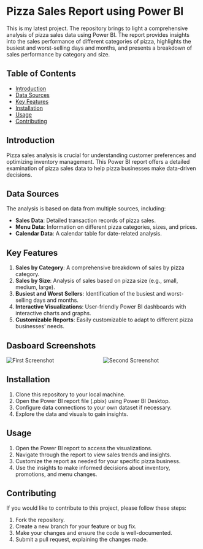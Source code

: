 # Pizza Sales Report using Power BI

This is my latest project. The repository brings to light a comprehensive analysis of pizza sales data using Power BI. The report provides insights into the sales performance of different categories of pizza, highlights the busiest and worst-selling days and months, and presents a breakdown of sales performance by category and size.

## Table of Contents

- [Introduction](#introduction)
- [Data Sources](#data-sources)
- [Key Features](#key-features)
- [Installation](#installation)
- [Usage](#usage)
- [Contributing](#contributing)

## Introduction

Pizza sales analysis is crucial for understanding customer preferences and optimizing inventory management. This Power BI report offers a detailed examination of pizza sales data to help pizza businesses make data-driven decisions.

## Data Sources

The analysis is based on data from multiple sources, including:

- **Sales Data**: Detailed transaction records of pizza sales.
- **Menu Data**: Information on different pizza categories, sizes, and prices.
- **Calendar Data**: A calendar table for date-related analysis.

## Key Features

1. **Sales by Category**: A comprehensive breakdown of sales by pizza category.
2. **Sales by Size**: Analysis of sales based on pizza size (e.g., small, medium, large).
3. **Busiest and Worst Sellers**: Identification of the busiest and worst-selling days and months.
4. **Interactive Visualizations**: User-friendly Power BI dashboards with interactive charts and graphs.
5. **Customizable Reports**: Easily customizable to adapt to different pizza businesses' needs.

## Dasboard Screenshots

<div style="display: flex;">
  <div style="flex: 50%;">
    <img src="URL_OF_FIRST_IMAGE" alt="First Screenshot">
  </div>
  <div style="flex: 50%;">
    <img src="URL_OF_SECOND_IMAGE" alt="Second Screenshot">
  </div>
</div>

## Installation

1. Clone this repository to your local machine.
2. Open the Power BI report file (.pbix) using Power BI Desktop.
3. Configure data connections to your own dataset if necessary.
4. Explore the data and visuals to gain insights.

## Usage

1. Open the Power BI report to access the visualizations.
2. Navigate through the report to view sales trends and insights.
3. Customize the report as needed for your specific pizza business.
4. Use the insights to make informed decisions about inventory, promotions, and menu changes.

## Contributing

If you would like to contribute to this project, please follow these steps:

1. Fork the repository.
2. Create a new branch for your feature or bug fix.
3. Make your changes and ensure the code is well-documented.
4. Submit a pull request, explaining the changes made.
